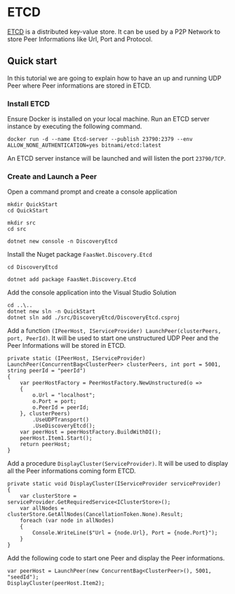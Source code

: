 # ETCD

[ETCD](https://etcd.io/) is a distributed key-value store. It can be used by a P2P Network to store Peer Informations like Url, Port and Protocol.

## Quick start

In this tutorial we are going to explain how to have an up and running UDP Peer where Peer informations are stored in ETCD.

### Install ETCD

Ensure Docker is installed on your local machine. Run an ETCD server instance by executing the following command.

```
docker run -d --name Etcd-server --publish 23790:2379 --env ALLOW_NONE_AUTHENTICATION=yes bitnami/etcd:latest
```

An ETCD server instance will be launched and will listen the port `23790/TCP`.

### Create and Launch a Peer

Open a command prompt and create a console application

```
mkdir QuickStart
cd QuickStart

mkdir src
cd src

dotnet new console -n DiscoveryEtcd
```

Install the Nuget package `FaasNet.Discovery.Etcd`

```
cd DiscoveryEtcd

dotnet add package FaasNet.Discovery.Etcd
```

Add the console application into the Visual Studio Solution

```
cd ..\..
dotnet new sln -n QuickStart
dotnet sln add ./src/DiscoveryEtcd/DiscoveryEtcd.csproj
```

Add a function `(IPeerHost, IServiceProvider) LaunchPeer(clusterPeers, port, PeerId)`.
It will be used to start one unstructured UDP Peer and the Peer Informations will be stored in ETCD.

```
private static (IPeerHost, IServiceProvider) LaunchPeer(ConcurrentBag<ClusterPeer> clusterPeers, int port = 5001, string peerId = "peerId")
{
	var peerHostFactory = PeerHostFactory.NewUnstructured(o =>
	{
		o.Url = "localhost";
		o.Port = port;
		o.PeerId = peerId;
	}, clusterPeers)
		.UseUDPTransport()
		.UseDiscoveryEtcd();
	var peerHost = peerHostFactory.BuildWithDI();
	peerHost.Item1.Start();
	return peerHost;
}
```

Add a procedure `DisplayCluster(ServiceProvider)`. It will be used to display all the Peer informations coming form ETCD.

```
private static void DisplayCluster(IServiceProvider serviceProvider)
{
    var clusterStore = serviceProvider.GetRequiredService<IClusterStore>();
    var allNodes = clusterStore.GetAllNodes(CancellationToken.None).Result;
    foreach (var node in allNodes)
    {
        Console.WriteLine($"Url = {node.Url}, Port = {node.Port}");
    }
}
```

Add the following code to start one Peer and display the Peer informations.

```
var peerHost = LaunchPeer(new ConcurrentBag<ClusterPeer>(), 5001, "seedId");
DisplayCluster(peerHost.Item2);
```